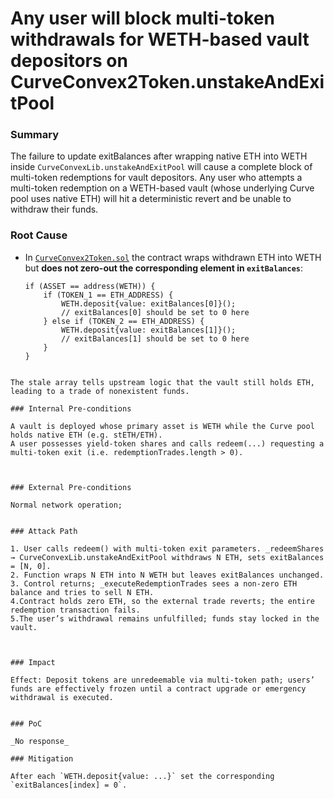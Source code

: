 # Any user will block multi-token withdrawals for WETH-based vault depositors on CurveConvex2Token.unstakeAndExitPool

### Summary

The failure to update exitBalances after wrapping native ETH into WETH inside `CurveConvexLib.unstakeAndExitPool` will cause a complete block of multi-token redemptions for vault depositors. Any user who attempts a multi-token redemption on a WETH-based vault (whose underlying Curve pool uses native ETH) will hit a deterministic revert and be unable to withdraw their funds.



### Root Cause

* In [`CurveConvex2Token.sol`](https://github.com/sherlock-audit/2025-06-notional-exponent/blob/main/notional-v4/src/single-sided-lp/CurveConvex2Token.sol#L205) the contract wraps withdrawn ETH into WETH but **does not zero-out the corresponding element in `exitBalances`**:
  ```solidity
  if (ASSET == address(WETH)) {
      if (TOKEN_1 == ETH_ADDRESS) {
          WETH.deposit{value: exitBalances[0]}();
          // exitBalances[0] should be set to 0 here
      } else if (TOKEN_2 == ETH_ADDRESS) {
          WETH.deposit{value: exitBalances[1]}();
          // exitBalances[1] should be set to 0 here
      }
  }
```

The stale array tells upstream logic that the vault still holds ETH, leading to a trade of nonexistent funds.

### Internal Pre-conditions

A vault is deployed whose primary asset is WETH while the Curve pool holds native ETH (e.g. stETH/ETH).
A user possesses yield-token shares and calls redeem(...) requesting a multi-token exit (i.e. redemptionTrades.length > 0).



### External Pre-conditions

Normal network operation;


### Attack Path

1. User calls redeem() with multi-token exit parameters. _redeemShares → CurveConvexLib.unstakeAndExitPool withdraws N ETH, sets exitBalances = [N, 0].
2. Function wraps N ETH into N WETH but leaves exitBalances unchanged.
3. Control returns; _executeRedemptionTrades sees a non-zero ETH balance and tries to sell N ETH.
4.Contract holds zero ETH, so the external trade reverts; the entire redemption transaction fails.
5.The user’s withdrawal remains unfulfilled; funds stay locked in the vault.



### Impact

Effect: Deposit tokens are unredeemable via multi-token path; users’ funds are effectively frozen until a contract upgrade or emergency withdrawal is executed.


### PoC

_No response_

### Mitigation

After each `WETH.deposit{value: ...}` set the corresponding `exitBalances[index] = 0`.  
